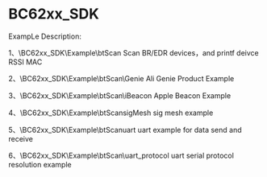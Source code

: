 # BC62xx_SDK

ExampLe Description:

1、\BC62xx_SDK\Example\btScan
   Scan BR/EDR devices，and printf deivce RSSI MAC

2、\BC62xx_SDK\Example\btScan\Genie
    Ali Genie Product Example

3、\BC62xx_SDK\Example\btScan\iBeacon
    Apple Beacon Example

4、\BC62xx_SDK\Example\btScansigMesh
    sig mesh example

5、\BC62xx_SDK\Example\btScanuart 
    uart example for data send and receive

6、\BC62xx_SDK\Example\btScan\uart_protocol
    uart serial protocol resolution example 
  
